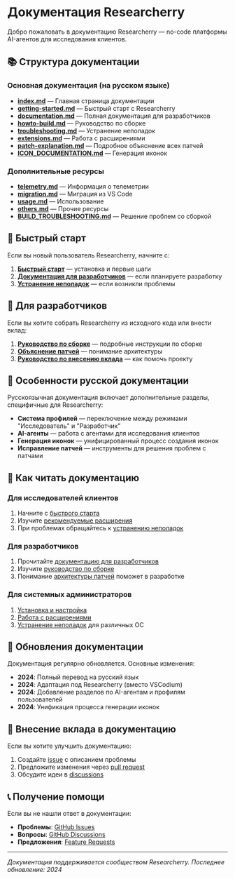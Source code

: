 # Документация Researcherry

Добро пожаловать в документацию Researcherry — no-code платформы AI-агентов для исследования клиентов.

## 📚 Структура документации

### Основная документация (на русском языке)

- **[index.md](./index.md)** — Главная страница документации
- **[getting-started.md](./getting-started.md)** — Быстрый старт с Researcherry
- **[documentation.md](./documentation.md)** — Полная документация для разработчиков
- **[howto-build.md](./howto-build.md)** — Руководство по сборке
- **[troubleshooting.md](./troubleshooting.md)** — Устранение неполадок
- **[extensions.md](./extensions.md)** — Работа с расширениями
- **[patch-explanation.md](./patch-explanation.md)** — Подробное объяснение всех патчей
- **[ICON_DOCUMENTATION.md](./ICON_DOCUMENTATION.md)** — Генерация иконок

### Дополнительные ресурсы

- **[telemetry.md](./telemetry.md)** — Информация о телеметрии
- **[migration.md](./migration.md)** — Миграция из VS Code
- **[usage.md](./usage.md)** — Использование
- **[others.md](./others.md)** — Прочие ресурсы
- **[BUILD_TROUBLESHOOTING.md](./BUILD_TROUBLESHOOTING.md)** — Решение проблем со сборкой

## 🚀 Быстрый старт

Если вы новый пользователь Researcherry, начните с:

1. **[Быстрый старт](./getting-started.md)** — установка и первые шаги
2. **[Документация для разработчиков](./documentation.md)** — если планируете разработку
3. **[Устранение неполадок](./troubleshooting.md)** — если возникли проблемы

## 🔧 Для разработчиков

Если вы хотите собрать Researcherry из исходного кода или внести вклад:

1. **[Руководство по сборке](./howto-build.md)** — подробные инструкции по сборке
2. **[Объяснение патчей](./patch-explanation.md)** — понимание архитектуры
3. **[Руководство по внесению вклада](../CONTRIBUTING.md)** — как помочь проекту

## 🌟 Особенности русской документации

Русскоязычная документация включает дополнительные разделы, специфичные для Researcherry:

- **Система профилей** — переключение между режимами "Исследователь" и "Разработчик"
- **AI-агенты** — работа с агентами для исследования клиентов
- **Генерация иконок** — унифицированный процесс создания иконок
- **Исправление патчей** — инструменты для решения проблем с патчами

## 📖 Как читать документацию

### Для исследователей клиентов
1. Начните с [быстрого старта](./getting-started.md)
2. Изучите [рекомендуемые расширения](./extensions.md#рекомендуемые-расширения-для-researcherry)
3. При проблемах обращайтесь к [устранению неполадок](./troubleshooting.md)

### Для разработчиков
1. Прочитайте [документацию для разработчиков](./documentation.md)
2. Изучите [руководство по сборке](./howto-build.md)
3. Понимание [архитектуры патчей](./patch-explanation.md) поможет в разработке

### Для системных администраторов
1. [Установка и настройка](./getting-started.md#installation)
2. [Работа с расширениями](./extensions.md)
3. [Устранение неполадок](./troubleshooting.md) для различных ОС

## 🔄 Обновления документации

Документация регулярно обновляется. Основные изменения:

- **2024**: Полный перевод на русский язык
- **2024**: Адаптация под Researcherry (вместо VSCodium)
- **2024**: Добавление разделов по AI-агентам и профилям пользователей
- **2024**: Унификация процесса генерации иконок

## 🤝 Внесение вклада в документацию

Если вы хотите улучшить документацию:

1. Создайте [issue](https://github.com/KonstantinRogozhkin/researcherry/issues) с описанием проблемы
2. Предложите изменения через [pull request](https://github.com/KonstantinRogozhkin/researcherry/pulls)
3. Обсудите идеи в [discussions](https://github.com/KonstantinRogozhkin/researcherry/discussions)

## 📞 Получение помощи

Если вы не нашли ответ в документации:

- **Проблемы**: [GitHub Issues](https://github.com/KonstantinRogozhkin/researcherry/issues)
- **Вопросы**: [GitHub Discussions](https://github.com/KonstantinRogozhkin/researcherry/discussions)
- **Предложения**: [Feature Requests](https://github.com/KonstantinRogozhkin/researcherry/issues/new?template=feature_request.md)

---

*Документация поддерживается сообществом Researcherry. Последнее обновление: 2024*
